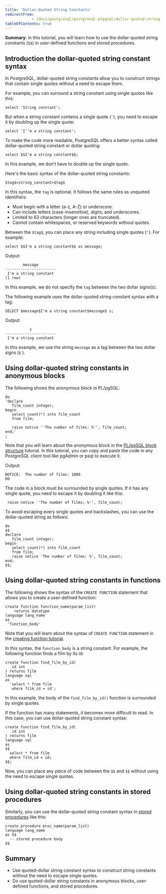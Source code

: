 ```yaml
---
title: 'Dollar-Quoted String Constants'
redirectFrom: 
            - /docs/postgresql/postgresql-plpgsql/dollar-quoted-string-constants
tableOfContents: true
---
```


**Summary**: in this tutorial, you will learn how to use the dollar-quoted string constants (`$$`) in user-defined functions and stored procedures.

## Introduction the dollar-quoted string constant syntax

In PostgreSQL, dollar-quoted string constants allow you to construct strings that contain single quotes without a need to escape them.

For example, you can surround a string constant using single quotes like this:

```
select 'String constant';
```

But when a string constant contains a single quote (`'`), you need to escape it by doubling up the single quote:

```
select 'I''m a string constant';
```

To make the code more readable, PostgreSQL offers a better syntax called dollar-quoted string constant or dollar quoting:

```
select $$I'm a string constant$$;
```

In this example, we don't have to double up the single quote.

Here's the basic syntax of the dollar-quoted string constants:

```
$tag$<string_constant>$tag$
```

In this syntax, the `tag` is optional. It follows the same rules as unquoted identifiers:

- Must begin with a letter (a-z, A-Z) or underscore.
- Can include letters (case-insensitive), digits, and underscores.
- Limited to 63 characters (longer ones are truncated).
- Cannot contain whitespaces, or reserved keywords without quotes.

Between the `$tag$`, you can place any string including single quotes (`'`). For example:

```
select $$I'm a string constant$$ as message;
```

Output:

```
        message
-----------------------
 I'm a string constant
(1 row)
```

In this example, we do not specify the `tag` between the two dollar signs(`$`).

The following example uses the dollar-quoted string constant syntax with a tag:

```
SELECT $message$I'm a string constant$message$ s;
```

Output:

```
           s
-----------------------
 I'm a string constant
```

In this example, we use the string `message` as a tag between the two dollar signs (`$` ).

## Using dollar-quoted string constants in anonymous blocks

The following shows the anonymous block in PL/pgSQL:

```
do
'declare
   film_count integer;
begin
   select count(*) into film_count
   from film;

   raise notice ''The number of films: %'', film_count;
end;'
;
```

Note that you will learn about the anonymous block in the [PL/pgSQL block structure](/docs/postgresql/postgresql-plpgsql/plpgsql-block-structure) tutorial. In this tutorial, you can copy and paste the code in any PostgreSQL client tool like pgAdmin or psql to execute it.

Output:

```
NOTICE:  The number of films: 1000
DO
```

The code in a block must be surrounded by single quotes. If it has any single quote, you need to escape it by doubling it like this:

```
 raise notice ''The number of films: %'', film_count;
```

To avoid escaping every single quotes and backslashes, you can use the dollar-quoted string as follows:

```
do
$$
declare
   film_count integer;
begin
   select count(*) into film_count
   from film;
   raise notice 'The number of films: %', film_count;
end;
$$;
```

## Using dollar-quoted string constants in functions

The following shows the syntax of the `CREATE FUNCTION` statement that allows you to create a user-defined function:

```
create function function_name(param_list)
    returns datatype
language lang_name
as
 'function_body'
```

Note that you will learn about the syntax of `CREATE FUNCTION` statement in the [creating function tutorial](/docs/postgresql/postgresql-plpgsql/postgresql-create-function).

In this syntax, the `function_body` is a string constant. For example, the following function finds a film by its id:

```
create function find_film_by_id(
   id int
) returns film
language sql
as
  'select * from film
   where film_id = id';
```

In this example, the body of the `find_film_by_id()` function is surrounded by single quotes.

If the function has many statements, it becomes more difficult to read. In this case, you can use dollar-quoted string constant syntax:

```
create function find_film_by_id(
   id int
) returns film
language sql
as
$$
  select * from film
  where film_id = id;
$$;
```

Now, you can place any piece of code between the `$$` and `$$` without using the need to escape single quotes.

## Using dollar-quoted string constants in stored procedures

Similarly, you can use the dollar-quoted string constant syntax in [stored procedures](/docs/postgresql/postgresql-plpgsql/postgresql-create-procedure) like this:

```
create procedure proc_name(param_list)
language lang_name
as $$
  -- stored procedure body
$$
```

## Summary

- Use quoted-dollar string constant syntax to construct string constants without the need to escape single quotes.
- Do use quoted-dollar string constants in anonymous blocks, user-defined functions, and stored procedures.
